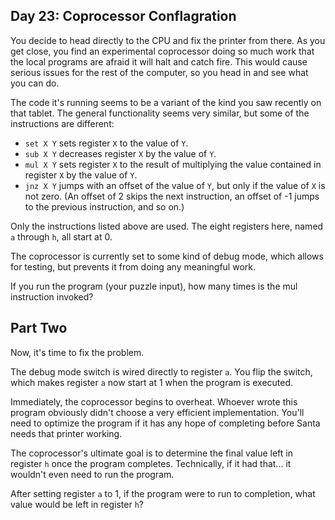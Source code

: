 ## Day 23: Coprocessor Conflagration ##

You decide to head directly to the CPU and fix the printer from there. As you get close, you find an 
experimental coprocessor doing so much work that the local programs are afraid it will halt and 
catch fire. This would cause serious issues for the rest of the computer, so you head in and see 
what you can do.

The code it's running seems to be a variant of the kind you saw recently on that tablet. The general 
functionality seems very similar, but some of the instructions are different:

* ```set X Y``` sets register ```X``` to the value of ```Y```.
* ```sub X Y``` decreases register ```X``` by the value of ```Y```.
* ```mul X Y``` sets register ```X``` to the result of multiplying the value contained in register 
  ```X``` by the value of ```Y```.
* ```jnz X Y``` jumps with an offset of the value of ```Y```, but only if the value of ```X``` is 
  not zero. (An offset of 2 skips the next instruction, an offset of -1 jumps to the previous 
  instruction, and so on.)

Only the instructions listed above are used. The eight registers here, named ```a``` through 
```h```, all start at 0.

The coprocessor is currently set to some kind of debug mode, which allows for testing, but prevents 
it from doing any meaningful work.

If you run the program (your puzzle input), how many times is the mul instruction invoked?

## Part Two ##

Now, it's time to fix the problem.

The debug mode switch is wired directly to register ```a```. You flip the switch, which makes 
register ```a``` now start at 1 when the program is executed.

Immediately, the coprocessor begins to overheat. Whoever wrote this program obviously didn't choose 
a very efficient implementation. You'll need to optimize the program if it has any hope of 
completing before Santa needs that printer working.

The coprocessor's ultimate goal is to determine the final value left in register ```h``` once the 
program completes. Technically, if it had that... it wouldn't even need to run the program.

After setting register ```a``` to 1, if the program were to run to completion, what value would be 
left in register ```h```?
